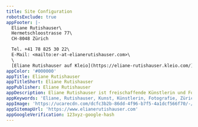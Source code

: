 ```yaml
---
title: Site Configuration
robotsExclude: true
appFooter: |-
  Eliane Rutishauser\
  Hermetschloostrasse 77\
  CH-8048 Zürich

  Tel. +41 78 825 30 22\
  E-Mail: <mailto:er-at-elianerutishauser.com>\
  \
  [Eliane Rutishauser auf Kleio](https://eliane-rutishauser.kleio.com/)
appColor: '#000000'
appTitle: Eliane Rutishauser
appTitleShort: Eliane Rutishauser
appPublisher: Eliane Rutishauser
appDescription: Eliane Rutishauser ist freischaffende Künstlerin und Fotografin.
appKeywords: 'Eliane, Rutishauser, Kunst, Künstlerin, Fotografie, Zürich, Berlin'
appImage: 'https://ucarecdn.com/dcfc3b2b-86dd-4f96-b7f5-4a1dcf566f70/-/resize/800x/'
appSitemapUrl: 'https://www.elianerutishauser.com'
appGoogleVerification: 123xyz-google-hash
---
```


